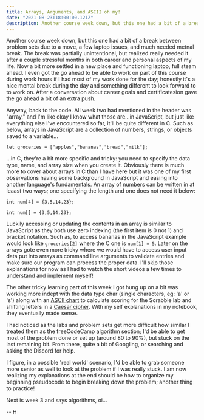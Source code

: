```yaml
---
title: Arrays, Arguments, and ASCII oh my!
date: "2021-08-23T18:00:00.121Z"
description: Another course week down, but this one had a bit of a break between problem sets due to a move, a few laptop issues, and needed a little mental break after all that. 
---
```

Another course week down, but this one had a bit of a break between problem sets due to a move, a few laptop issues, and much needed metnal break. The break was partially unintentional, but realized really needed it after a couple stressful months in both career and personal aspects of my life. Now a bit more settled in a new place and functioning laptop, full steam ahead. I even got the go ahead to be able to work on part of this course during work hours if I had most of my work done for the day; honestly it's a nice mental break during the day and something different to look forward to to work on. After a conversation about career goals and certificatesion gave the go ahead a bit of an extra push. 

Anyway, back to the code. All week two had mentioned in the header was "array," and I'm like okay I know what those are…in JavaScript, but just like everything else I've encountered so far, it'll be quite different in C. Such as below, arrays in JavaScript are a collection of numbers, strings, or objects saved to a variable...

`let groceries = ["apples","bananas","bread","milk"];`

...in C, they're a bit more specific and tricky: you need to specify the data type, name, and array size when you create it. Obviously there is much more to cover about arrays in C than I have here but it was one of my first observations having some background in JavaScript and easing into another language's fundamentals. An array of numbers can be written in at leaast two ways; one specifying the length and one does not need it below:

`int num[4] = {3,5,14,23};`

`int num[] = {3,5,14,23};`

Luckily accessing or updating the contents in an array is similar to JavaScript as they both use zero indexing (the first item is 0 not 1) and bracket notation. Such as, to access bananas in the JavaScript example would look like `groceries[2]` where the C one is `num[1] = 5`. Later on the arrays gote even more tricky where we would have to access user input data put into arrays as command line arguments to validate entries and make sure our program can process the proper data. I'll skip those explanations for now as I had to watch the short videos a few times to understand and implement myself!

The other tricky learning part of this week I got hung up on a bit was working more indept with the data type char (single characters, eg: 'a' or 's') along with an [ASCII chart](https://www.rapidtables.com/code/text/ascii-table.html) to calculate scoring for the Scrabble lab and shifting letters in a [Caesar cipher](https://en.wikipedia.org/wiki/Caesar_cipher). With my self explanations in my notebook, they eventually made sense. 

I had noticed as the labs and problem sets get more difficult how similar I treated them as the freeCodeCamp algorithm section; I'd be able to get most of the problem done or set up (around 80 to 90%), but stuck on the last remaining bit. From there, quite a bit of Googling, or searching and asking the Discord for help. 

I figure, in a possible 'real world' scenario, I'd be able to grab someone more senior as well to look at the problem if I was really stuck. I am now realizing my explanations at the end should be how to organize my beginning pseudocode to begin breaking down the problem; another thing to practice!

Next is week 3 and says algorithms, oi...

-- H